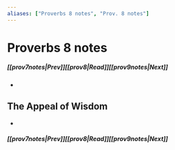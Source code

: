 ```yaml
---
aliases: ["Proverbs 8 notes", "Prov. 8 notes"]
---
```

# Proverbs 8 notes
##### <span class=arrow-left></span>[[prov7notes|Prev]]<span class=navigation-separator></span>[[prov8|Read]]<span class=navigation-separator></span>[[prov9notes|Next]]<span class=arrow-right></span>
- 
## The Appeal of Wisdom
- 
##### <span class=arrow-left></span>[[prov7notes|Prev]]<span class=navigation-separator></span>[[prov8|Read]]<span class=navigation-separator></span>[[prov9notes|Next]]<span class=arrow-right></span>